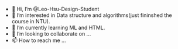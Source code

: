 - 👋 Hi, I’m @Leo-Hsu-Design-Student
- 👀 I’m interested in Data structure and algorithms(just fininshed the course in NTU).
- 🌱 I’m currently learning ML and HTML.
- 💞️ I’m looking to collaborate on ...
- 📫 How to reach me ...

<!---
Leo-Hsu-Design-Student/Leo-Hsu-Design-Student is a ✨ special ✨ repository because its `README.md` (this file) appears on your GitHub profile.
You can click the Preview link to take a look at your changes.
--->
